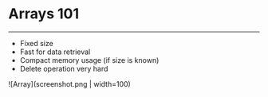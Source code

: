 # Arrays 101
------------

-  Fixed size
-  Fast for data retrieval
-  Compact memory usage (if size is known)
-  Delete operation very hard

![Array](screenshot.png | width=100)
